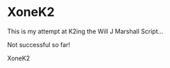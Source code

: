 XoneK2
======

This is my attempt at K2ing the Will J Marshall Script...

Not successful so far!


XoneK2
